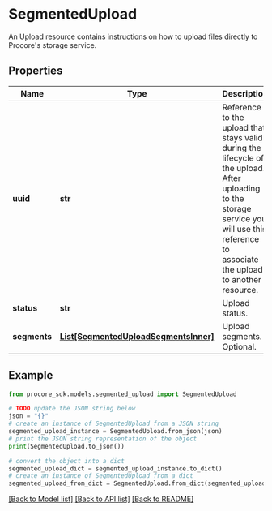 # SegmentedUpload

An Upload resource contains instructions on how to upload files directly to Procore's storage service.

## Properties

Name | Type | Description | Notes
------------ | ------------- | ------------- | -------------
**uuid** | **str** | Reference to the upload that stays valid during the lifecycle of the upload. After uploading to the storage service you will use this reference to associate the upload to another resource. | [optional] 
**status** | **str** | Upload status. | [optional] 
**segments** | [**List[SegmentedUploadSegmentsInner]**](SegmentedUploadSegmentsInner.md) | Upload segments. Optional. | [optional] 

## Example

```python
from procore_sdk.models.segmented_upload import SegmentedUpload

# TODO update the JSON string below
json = "{}"
# create an instance of SegmentedUpload from a JSON string
segmented_upload_instance = SegmentedUpload.from_json(json)
# print the JSON string representation of the object
print(SegmentedUpload.to_json())

# convert the object into a dict
segmented_upload_dict = segmented_upload_instance.to_dict()
# create an instance of SegmentedUpload from a dict
segmented_upload_from_dict = SegmentedUpload.from_dict(segmented_upload_dict)
```
[[Back to Model list]](../README.md#documentation-for-models) [[Back to API list]](../README.md#documentation-for-api-endpoints) [[Back to README]](../README.md)


